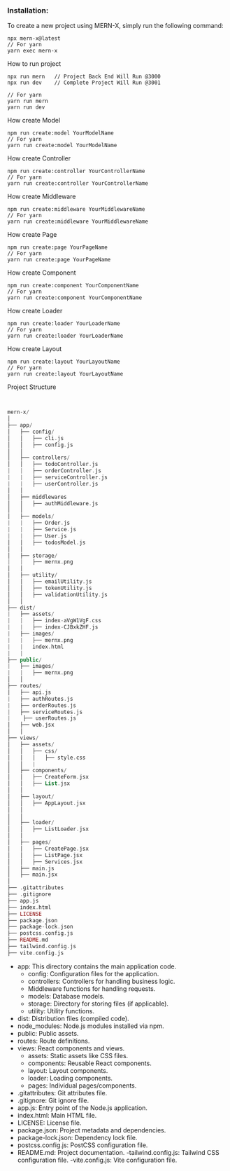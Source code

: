 ### Installation:

To create a new project using MERN-X, simply run the following command:
```
npx mern-x@latest
// For yarn 
yarn exec mern-x
```

How to run project 
```
npx run mern   // Project Back End Will Run @3000
npx run dev    // Complete Project Will Run @3001

// For yarn 
yarn run mern
yarn run dev
```

How create Model
```
npm run create:model YourModelName
// For yarn 
yarn run create:model YourModelName
```

How create Controller
```
npm run create:controller YourControllerName
// For yarn 
yarn run create:controller YourControllerName
```

How create Middleware
```
npm run create:middleware YourMiddlewareName
// For yarn 
yarn run create:middleware YourMiddlewareName
```

How create Page
```
npm run create:page YourPageName
// For yarn 
yarn run create:page YourPageName
```

How create Component
```
npm run create:component YourComponentName
// For yarn 
yarn run create:component YourComponentName
```

How create Loader
```
npm run create:loader YourLoaderName
// For yarn 
yarn run create:loader YourLoaderName
```

How create Layout
```
npm run create:layout YourLayoutName
// For yarn
yarn run create:layout YourLayoutName
```




Project Structure 

```php


mern-x/
│
├── app/                                      
│   ├── config/                                 
│   │   ├── cli.js
│   │   ├── config.js
│   │
│   ├── controllers/
│   │   ├── todoController.js
|   |   ├── orderController.js
|   |   ├── serviceController.js
|   |   ├── userController.js
│   │
│   ├── middlewares
│   │   ├── authMiddleware.js
│   │
│   ├── models/
|   |   ├── Order.js
|   |   ├── Service.js
|   |   ├── User.js
│   │   ├── todosModel.js
│   │
│   ├── storage/
|   |   ├── mernx.png 
│   │
│   ├── utility/
│   │   ├── emailUtility.js
│   │   ├── tokenUtility.js
│   │   ├── validationUtility.js
│   │
├── dist/
|   ├── assets/  
|   |   ├── index-aVgW1VgF.css
|   |   ├── index-CJBxkZHF.js
|   ├── images/
|   |   ├── mernx.png
|   |   index.html
|   |
├── public/
|   ├── images/
|   |   ├── mernx.png          
│   │
├── routes/
│   ├── api.js
|   ├── authRoutes.js
|   ├── orderRoutes.js
|   ├── serviceRoutes.js 
|	 ├── userRoutes.js	
│   ├── web.jsx
│   │
├── views/
│   ├── assets/
│   │   ├── css/
│   │   │   ├── style.css
│   │   |  
│   ├── components/
│   │   ├── CreateForm.jsx
│   │   ├── List.jsx 
│   │   
│   ├── layout/
│   │   ├── AppLayout.jsx
│   │   
│   │   
│   ├── loader/
│   │   ├── ListLoader.jsx
│   │   
│   ├── pages/
│   │   ├── CreatePage.jsx
│   │   ├── ListPage.jsx 
│   │   ├── Services.jsx
│   ├── main.js  
│   ├── main.jsx
│   
├── .gitattributes
├── .gitignore
├── app.js
├── index.html
├── LICENSE
├── package.json
├── package-lock.json
├── postcss.config.js
├── README.md
├── tailwind.config.js
├── vite.config.js
```


- app: This directory contains the main application code.
  - config: Configuration files for the application.
  - controllers: Controllers for handling business logic.
  - Middleware functions for handling requests.
  - models: Database models.
  - storage: Directory for storing files (if applicable).
  - utility: Utility functions.
- dist: Distribution files (compiled code).
- node_modules: Node.js modules installed via npm.
- public: Public assets.
- routes: Route definitions.
- views: React components and views.
  - assets: Static assets like CSS files.
  - components: Reusable React components.
  - layout: Layout components.
  - loader: Loading components.
  - pages: Individual pages/components.
- .gitattributes: Git attributes file.
- .gitignore: Git ignore file.
- app.js: Entry point of the Node.js application.
- index.html: Main HTML file.
- LICENSE: License file.
- package.json: Project metadata and dependencies.
- package-lock.json: Dependency lock file.
- postcss.config.js: PostCSS configuration file.
- README.md: Project documentation.
-tailwind.config.js: Tailwind CSS configuration file.
-vite.config.js: Vite configuration file.
